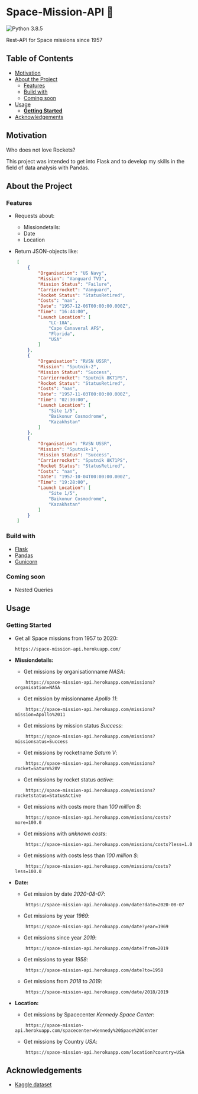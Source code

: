 # Space-Mission-API :rocket:

![Python 3.8.5](https://img.shields.io/badge/python-3.8.5-blue.svg)

Rest-API for Space missions since 1957

## Table of Contents

* [Motivation](#motivation)
* [About the Project](#about-the-project)
    * [Features](#features)
    * [Build with](#build-with)
    * [Coming soon](#coming-soon)
* [Usage](#usage)
    * [**Getting Started**](#getting-started)
* [Acknowledgements](#acknowledgements)

## Motivation

Who does not love Rockets?

This project was intended to get into Flask and to develop my skills in the field of data analysis with Pandas.

## About the Project

### Features

* Requests about:
    * Missiondetails:
    * Date
    * Location

* Return JSON-objects like:
```json
    [
        {
            "Organisation": "US Navy",
            "Mission": "Vanguard TV3",
            "Mission Status": "Failure",
            "Carrierrocket": "Vanguard",
            "Rocket Status": "StatusRetired",
            "Costs": "nan",
            "Date": "1957-12-06T00:00:00.000Z",
            "Time": "16:44:00",
            "Launch Location": [
                "LC-18A",
                "Cape Canaveral AFS",
                "Florida",
                "USA"
            ]
        },
        {
            "Organisation": "RVSN USSR",
            "Mission": "Sputnik-2",
            "Mission Status": "Success",
            "Carrierrocket": "Sputnik 8K71PS",
            "Rocket Status": "StatusRetired",
            "Costs": "nan",
            "Date": "1957-11-03T00:00:00.000Z",
            "Time": "02:30:00",
            "Launch Location": [
                "Site 1/5",
                "Baikonur Cosmodrome",
                "Kazakhstan"
            ]
        },
        {
            "Organisation": "RVSN USSR",
            "Mission": "Sputnik-1",
            "Mission Status": "Success",
            "Carrierrocket": "Sputnik 8K71PS",
            "Rocket Status": "StatusRetired",
            "Costs": "nan",
            "Date": "1957-10-04T00:00:00.000Z",
            "Time": "19:28:00",
            "Launch Location": [
                "Site 1/5",
                "Baikonur Cosmodrome",
                "Kazakhstan"
            ]
        }
    ]
```

### Build with

* [Flask](https://flask.palletsprojects.com/en/1.1.x/)
* [Pandas](https://pandas.pydata.org/)
* [Gunicorn](https://gunicorn.org/)

### Coming soon

* Nested Queries

## Usage

### Getting Started

* Get all Space missions from 1957 to 2020:
    ```url
    https://space-mission-api.herokuapp.com/
    ```
* **Missiondetails:**

    * Get missions by organisationname *NASA*:
    ```url
        https://space-mission-api.herokuapp.com/missions?organisation=NASA
    ```
    * Get mission by missionname *Apollo 11*:
    ```url
        https://space-mission-api.herokuapp.com/missions?mission=Apollo%2011
    ```
    * Get missions by mission status *Success*:
    ```url
        https://space-mission-api.herokuapp.com/missions?missionsatus=Success
    ```
    * Get missions by rocketname *Saturn V*:
    ```url
        https://space-mission-api.herokuapp.com/missions?rocket=Saturn%20V
    ```
    * Get missions by rocket status *active*:
    ```url
        https://space-mission-api.herokuapp.com/missions?rocketstatus=StatusActive
    ```
    * Get missions with costs more than *100 million $*:
    ```url
        https://space-mission-api.herokuapp.com/missions/costs?more=100.0
    ```
    * Get missions with *unknown costs*:
    ```url
        https://space-mission-api.herokuapp.com/missions/costs?less=1.0
    ```
    * Get missions with costs less than *100 million $*:
    ```url
        https://space-mission-api.herokuapp.com/missions/costs?less=100.0
    ```

* **Date:**


    * Get mission by date *2020-08-07*:
    ```url
        https://space-mission-api.herokuapp.com/date?date=2020-08-07
    ```
    * Get missions by year *1969*:
    ```url
        https://space-mission-api.herokuapp.com/date?year=1969
    ```
    * Get missions since year *2019*:
    ```url
        https://space-mission-api.herokuapp.com/date?from=2019
    ```
    * Get missions to year *1958*:
    ```url
        https://space-mission-api.herokuapp.com/date?to=1958
    ```
    * Get missions from *2018* to *2019*:
    ```url
        https://space-mission-api.herokuapp.com/date/2018/2019
    ```

* **Location:**

    * Get missions by Spacecenter *Kennedy Space Center*:
    ```url
        https://space-mission-api.herokuapp.com/spacecenter=Kennedy%20Space%20Center
    ```
    * Get missions by Country *USA*:
    ```url
        https://space-mission-api.herokuapp.com/location?country=USA
    ```

## Acknowledgements

* [Kaggle dataset](https://www.kaggle.com/agirlcoding/all-space-missions-from-1957)